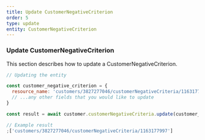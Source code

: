```yaml
---
title: Update CustomerNegativeCriterion
order: 5
type: update
entity: CustomerNegativeCriterion
---
```


### Update CustomerNegativeCriterion

This section describes how to update a CustomerNegativeCriterion.

```javascript
// Updating the entity

const customer_negative_criterion = {
  resource_name: 'customers/3827277046/customerNegativeCriteria/1163177997', // The resource_name is required
  // ...any other fields that you would like to update
}

const result = await customer.customerNegativeCriteria.update(customer_negative_criterion)
```

```javascript
// Example result
;['customers/3827277046/customerNegativeCriteria/1163177997']
```
